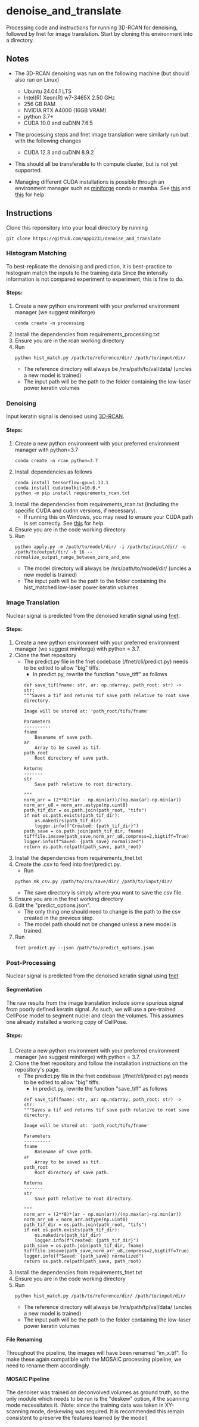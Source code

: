 # denoise_and_translate
Processing code and instructions for running 3D-RCAN for denoising, followed by fnet for image translation.
Start by cloning this environment into a directory.
## Notes
* The 3D-RCAN denoising was run on the following machine (but should also run on Linux)
    + Ubuntu 24.04.1 LTS
    + Intel(R) Xeon(R) w7-3465X   2.50 GHz
    + 256 GB RAM
    + NVIDIA RTX A4000 (16GB VRAM)
    + python 3.7+
    + CUDA 10.0 and cuDNN 7.6.5 

* The processing steps and fnet image translation were similarly run but with the following changes
    + CUDA 12.3 and cuDNN 8.9.2

* This should all be transferable to th compute cluster, but is not yet supported.
* Managing different CUDA installations is possible through an environment manager such as [miniforge](https://mamba.readthedocs.io/en/latest/installation/mamba-installation.html) conda or mamba. 
See [this](https://docs.nvidia.com/cuda/cuda-installation-guide-microsoft-windows/#using-conda-to-install-the-cuda-software) and [this](https://hamel.dev/notes/cuda.html) for help.

## Instructions
Clone this reponsitory into your local directory by running
```
git clone https://github.com/opp1231/denoise_and_translate
```
### Histogram Matching
To best-replicate the denoising and prediction, it is best-practice to histogram match the inputs to the training data
Since the intensity information is not compared experiment to experiment, this is fine to do.

#### Steps: 
1. Create a new python environment with your preferred environment manager (we suggest miniforge)
    ```
    conda create -n processing
    ```
2. Install the dependencies from requirements_processing.txt
3. Ensure you are in the rcan working directory
4. Run 
    ```
    python hist_match.py /path/to/reference/dir/ /path/to/input/dir/
    ```
    * The reference directory will always be /nrs/path/to/val/data/ (uncles a new model is trained)
    * The input path will be the path to the folder containing the low-laser power keratin volumes

### Denoising
Input keratin signal is denoised using [3D-RCAN](https://github.com/AiviaCommunity/3D-RCAN). 

#### Steps: 
1. Create a new python environment with your preferred environment manager with python=3.7
    ```
    conda create -n rcan python=3.7
    ```
2. Install dependencies as follows
    ```
    conda install tensorflow-gpu=1.13.1
    conda install cudatoolkit=10.0.*
    python -m pip install requirements_rcan.txt
    ```
2. Install the dependencies from requirements_rcan.txt (including the specific CUDA and cudnn versions, if necessary).
    * If running this on Windows, you may need to ensure your CUDA path is set correctly. See [this](https://stackoverflow.com/questions/69632875/cuda-path-not-detected-set-cuda-path-environment-variable-if-cupy-fails-to-load) for help.
3. Ensure you are in the code working directory
4. Run 
    ```
    python apply.py -m /path/to/model/dir/ -i /path/to/input/dir/ -o /path/to/output/dir/ -b 16 --normalize_output_range_between_zero_and_one
    ```
    * The model directory will always be /nrs/path/to/model/dir/ (uncles a new model is trained)
    * The input path will be the path to the folder containing the hist_matched low-laser power keratin volumes

### Image Translation
Nuclear signal is predicted from the denoised keratin signal using [fnet](https://github.com/AllenCellModeling/pytorch_fnet).

#### Steps: 
1. Create a new python environment with your preferred environment manager (we suggest miniforge) with python = 3.7.
2. Clone the fnet repository
    * The predict.py file in the fnet codebase (/fnet/cli/predict.py) needs to be edited to allow "big" tiffs.
        - In predict.py, rewrite the function "save_tiff" as follows
        ```
        def save_tif(fname: str, ar: np.ndarray, path_root: str) -> str:
        """Saves a tif and returns tif save path relative to root save directory.

        Image will be stored at: 'path_root/tifs/fname'

        Parameters
        ----------
        fname
            Basename of save path.
        ar
            Array to be saved as tif.
        path_root
            Root directory of save path.

        Returns
        -------
        str
            Save path relative to root directory.

        """
        norm_arr = (2**8)*(ar - np.min(ar))/(np.max(ar)-np.min(ar))
        norm_arr_u8 = norm_arr.astype(np.uint8)
        path_tif_dir = os.path.join(path_root, "tifs")
        if not os.path.exists(path_tif_dir):
            os.makedirs(path_tif_dir)
            logger.info(f"Created: {path_tif_dir}")
        path_save = os.path.join(path_tif_dir, fname)
        tifffile.imsave(path_save,norm_arr_u8,compress=2,bigtiff=True)
        logger.info(f"Saved: {path_save} normalized")
        return os.path.relpath(path_save, path_root)
        ```
3. Install the dependencies from requirements_fnet.txt
4. Create the .csv to feed into fnet/predict.py.
    * Run 
    ```
    python mk_csv.py /path/to/csv/save/dir/ /path/to/input/dir/
    ```
    * The save directory is simply where you want to save the csv file.
4. Ensure you are in the fnet working directory
5. Edit the "predict_options.json".
    * The only thing one should need to change is the path to the csv created in the previous step.
    * The model path should not be changed unless a new model is trained.
6. Run 
    ```
    fnet predict.py --json /path/to/predict_options.json
    ```

### Post-Processing
Nuclear signal is predicted from the denoised keratin signal using [fnet](https://github.com/AllenCellModeling/pytorch_fnet)

#### Segmentation
The raw results from the image translation include some spurious signal from poorly defined keratin signal. As such, we will use a pre-trained CellPose model to segment nuclei and clean the volumes. This assumes one already installed a working copy of CellPose.

##### Steps: 
1. Create a new python environment with your preferred environment manager (we suggest miniforge) with python = 3.7.
2. Clone the fnet repository and follow the installation instructions on the repository's page.
    * The predict.py file in the fnet codebase (/fnet/cli/predict.py) needs to be edited to allow "big" tiffs.
        - In predict.py, rewrite the function "save_tiff" as follows
        ```
        def save_tif(fname: str, ar: np.ndarray, path_root: str) -> str:
        """Saves a tif and returns tif save path relative to root save directory.

        Image will be stored at: 'path_root/tifs/fname'

        Parameters
        ----------
        fname
            Basename of save path.
        ar
            Array to be saved as tif.
        path_root
            Root directory of save path.

        Returns
        -------
        str
            Save path relative to root directory.

        """
        norm_arr = (2**8)*(ar - np.min(ar))/(np.max(ar)-np.min(ar))
        norm_arr_u8 = norm_arr.astype(np.uint8)
        path_tif_dir = os.path.join(path_root, "tifs")
        if not os.path.exists(path_tif_dir):
            os.makedirs(path_tif_dir)
            logger.info(f"Created: {path_tif_dir}")
        path_save = os.path.join(path_tif_dir, fname)
        tifffile.imsave(path_save,norm_arr_u8,compress=2,bigtiff=True)
        logger.info(f"Saved: {path_save} normalized")
        return os.path.relpath(path_save, path_root)
        ```
3. Install the dependencies from requirements_fnet.txt
4. Ensure you are in the code working directory
5. Run 
    ```
    python hist_match.py /path/to/reference/dir/ /path/to/input/dir/
    ```
    * The reference directory will always be /nrs/path/tp/val/data/ (uncles a new model is trained)
    * The input path will be the path to the folder containing the low-laser power keratin volumes

#### File Renaming
Throughout the pipeline, the images will have been renamed "im_x.tif". To make these again compatible with the MOSAIC processing pipeline, we need to rename them accordingly. 

#### MOSAIC Pipeline
The denoiser was trained on deconvolved volumes as ground truth, so the only module which needs to be run is the "deskew" option, if the scanning mode necessitates it. (Note: since the training data was taken in XY-scanning mode, deskewing was required. It is recommended this remain consistent to preserve the features learned by the model)